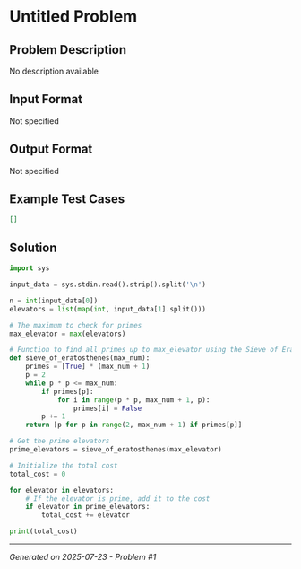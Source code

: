 # Untitled Problem

## Problem Description
No description available

## Input Format
Not specified

## Output Format
Not specified

## Example Test Cases
```json
[]
```

## Solution
```python
import sys

input_data = sys.stdin.read().strip().split('\n')

n = int(input_data[0])
elevators = list(map(int, input_data[1].split()))

# The maximum to check for primes
max_elevator = max(elevators)

# Function to find all primes up to max_elevator using the Sieve of Eratosthenes
def sieve_of_eratosthenes(max_num):
    primes = [True] * (max_num + 1)
    p = 2
    while p * p <= max_num:
        if primes[p]:
            for i in range(p * p, max_num + 1, p):
                primes[i] = False
        p += 1
    return [p for p in range(2, max_num + 1) if primes[p]]

# Get the prime elevators
prime_elevators = sieve_of_eratosthenes(max_elevator)

# Initialize the total cost
total_cost = 0

for elevator in elevators:
    # If the elevator is prime, add it to the cost
    if elevator in prime_elevators:
        total_cost += elevator

print(total_cost)
```

---
*Generated on 2025-07-23 - Problem #1*